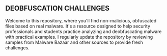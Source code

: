 ## DEOBFUSCATION CHALLENGES

Welcome to this repository, where you'll find non-malicious, obfuscated files based on real malware. It's a resource designed to help security professionals and students practice analyzing and deobfuscating malware with practical examples. I regularly update the repository by reviewing samples from Malware Bazaar and other sources to provide fresh challenges. 




